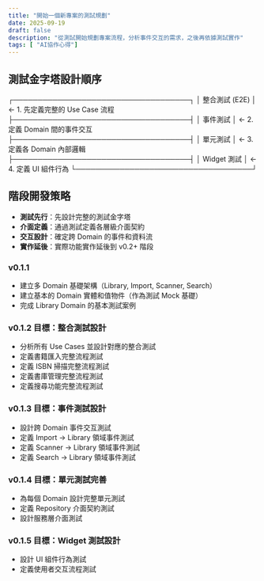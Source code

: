 ```yaml
---
title: "開始一個新專案的測試規劃"
date: 2025-09-19
draft: false
description: "從測試開始規劃專案流程，分析事件交互的需求，之後再依據測試實作"
tags: [ "AI協作心得"]
---
```


## 測試金字塔設計順序

  ┌────────────────────────────────────┐
  │        整合測試 (E2E)                │  ← 1. 先定義完整的 Use Case 流程
  ├────────────────────────────────────┤
  │         事件測試                     │  ← 2. 定義 Domain 間的事件交互
  ├────────────────────────────────────┤
  │        單元測試                      │  ← 3. 定義各 Domain 內部邏輯
  ├────────────────────────────────────┤
  │       Widget 測試                    │  ← 4. 定義 UI 組件行為
  └────────────────────────────────────┘

## 階段開發策略

- **測試先行**：先設計完整的測試金字塔
- **介面定義**：通過測試定義各層級介面契約
- **交互設計**：確定跨 Domain 的事件和資料流
- **實作延後**：實際功能實作延後到 v0.2+ 階段

### v0.1.1

- 建立多 Domain 基礎架構（Library, Import, Scanner, Search）
- 建立基本的 Domain 實體和值物件（作為測試 Mock 基礎）
- 完成 Library Domain 的基本測試案例

### v0.1.2 目標：整合測試設計

- 分析所有 Use Cases 並設計對應的整合測試
- 定義書籍匯入完整流程測試
- 定義 ISBN 掃描完整流程測試
- 定義書庫管理完整流程測試
- 定義搜尋功能完整流程測試

### v0.1.3 目標：事件測試設計

- 設計跨 Domain 事件交互測試
- 定義 Import → Library 領域事件測試
- 定義 Scanner → Library 領域事件測試
- 定義 Search → Library 領域事件測試

### v0.1.4 目標：單元測試完善

- 為每個 Domain 設計完整單元測試
- 定義 Repository 介面契約測試
- 設計服務層介面測試

### v0.1.5 目標：Widget 測試設計

- 設計 UI 組件行為測試
- 定義使用者交互流程測試
